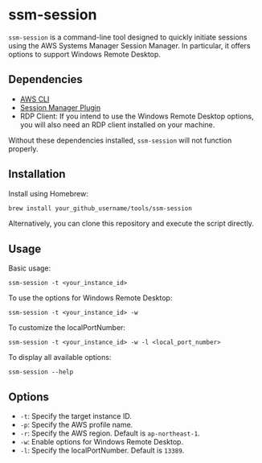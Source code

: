 # ssm-session

`ssm-session` is a command-line tool designed to quickly initiate sessions using the AWS Systems Manager Session Manager.
In particular, it offers options to support Windows Remote Desktop.

## Dependencies

- [AWS CLI](https://aws.amazon.com/cli/)
- [Session Manager Plugin](https://docs.aws.amazon.com/systems-manager/latest/userguide/session-manager-working-with-install-plugin.html)
- RDP Client: If you intend to use the Windows Remote Desktop options, you will also need an RDP client installed on your machine.

Without these dependencies installed, `ssm-session` will not function properly.

## Installation

Install using Homebrew:

```bash
brew install your_github_username/tools/ssm-session
```

Alternatively, you can clone this repository and execute the script directly.

## Usage

Basic usage:

```
ssm-session -t <your_instance_id>
```

To use the options for Windows Remote Desktop:

```
ssm-session -t <your_instance_id> -w
```

To customize the localPortNumber:

```
ssm-session -t <your_instance_id> -w -l <local_port_number>
```

To display all available options:

```
ssm-session --help
```

## Options

- `-t`: Specify the target instance ID.
- `-p`: Specify the AWS profile name.
- `-r`: Specify the AWS region. Default is `ap-northeast-1`.
- `-w`: Enable options for Windows Remote Desktop.
- `-l`: Specify the localPortNumber. Default is `13389`.
